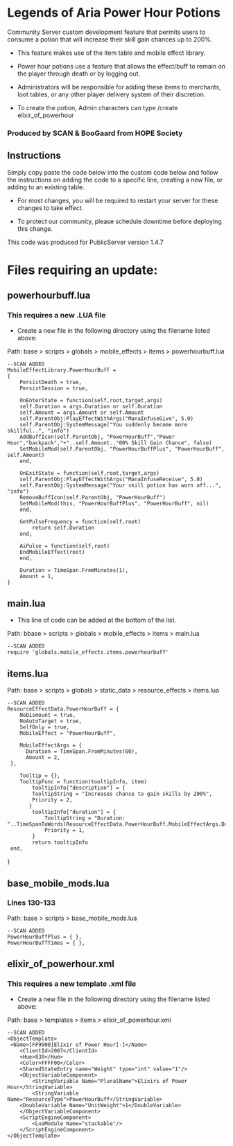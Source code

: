# Legends of Aria Power Hour Potions
Community Server custom development feature that permits users to consume a potion that will increase their skill gain chances up to 200%.  

- This feature makes use of the item table and mobile effect library.

- Power hour potions use a feature that allows the effect/buff to remain on the player through death or by logging out.

- Administrators will be responsible for adding these items to merchants, loot tables, or any other player delivery system of their discretion.

- To create the potion, Admin characters can type /create elixir_of_powerhour

### Produced by <FF9900>SCAN</FF9900> & BooGaard from HOPE Society

## Instructions

Simply copy paste the code below into the custom code below and follow the instructions on adding the code to a specific line, creating a new file, or adding to an existing table. 

- For most changes,  you will be required to restart your server for these changes to take effect.  

- To protect our community, please schedule downtime before deploying this change.

This code was produced for PublicServer version 1.4.7




# Files requiring an update:


## powerhourbuff.lua

### This requires a new .LUA file

- Create a new file in the following directory using the filename listed above:

Path:  base > scripts > globals > mobile_effects > items > powerhourbuff.lua

	--SCAN ADDED
	MobileEffectLibrary.PowerHourBuff = 
	{
    	PersistDeath = true,
    	PersistSession = true,

	    OnEnterState = function(self,root,target,args)
		self.Duration = args.Duration or self.Duration
		self.Amount = args.Amount or self.Amount
		self.ParentObj:PlayEffectWithArgs("ManaInfuseGive", 5.0)
		self.ParentObj:SystemMessage("You suddenly become more skillful..", "info")
		AddBuffIcon(self.ParentObj, "PowerHourBuff","Power Hour","backpack","+"..self.Amount.."00% Skill Gain Chance", false)
		SetMobileMod(self.ParentObj, "PowerHourBuffPlus", "PowerHourBuff", self.Amount)
	    end,

	    OnExitState = function(self,root,target,args)
		self.ParentObj:PlayEffectWithArgs("ManaInfuseReceive", 5.0)
		self.ParentObj:SystemMessage("Your skill potion has worn off...", "info")
		RemoveBuffIcon(self.ParentObj, "PowerHourBuff")
		SetMobileMod(this, "PowerHourBuffPlus", "PowerHourBuff", nil)
	    end,

	    GetPulseFrequency = function(self,root)
			return self.Duration
		end,

	    AiPulse = function(self,root)
		EndMobileEffect(root)
		end,

	    Duration = TimeSpan.FromMinutes(1),
	    Amount = 1,
	}
	


## main.lua

- This line of code can be added at the bottom of the list.

Path:  bbase > scripts > globals > mobile_effects > items > main.lua

    --SCAN ADDED
    require 'globals.mobile_effects.items.powerhourbuff'
    
	

## items.lua

Path:  base > scripts > globals > static_data > resource_effects > items.lua

    --SCAN ADDED
    ResourceEffectData.PowerHourBuff = {
        NoDismount = true,
        NoAutoTarget = true,
        SelfOnly = true,
        MobileEffect = "PowerHourBuff",

        MobileEffectArgs = {
          Duration = TimeSpan.FromMinutes(60),
          Amount = 2,
     },

        Tooltip = {},
        TooltipFunc = function(tooltipInfo, item)
            tooltipInfo["description"] = {
            TooltipString = "Increases chance to gain skills by 200%",
            Priority = 2,
           }
            tooltipInfo["duration"] = {
                TooltipString = "Duration: "..TimeSpanToWords(ResourceEffectData.PowerHourBuff.MobileEffectArgs.Duration),
                Priority = 1,
            }
            return tooltipInfo
     end,
}



## base_mobile_mods.lua

### Lines 130-133

Path:  base > scripts > base_mobile_mods.lua

   	--SCAN ADDED
	PowerHourBuffPlus = { },
	PowerHourBuffTimes = { },




## elixir_of_powerhour.xml

### This requires a new template .xml file

- Create a new file in the following directory using the filename listed above:

Path:  base > templates > items > elixir_of_powerhour.xml

    --SCAN ADDED
    <ObjectTemplate>
     <Name>[FF9900]Elixir of Power Hour[-]</Name>
	    <ClientId>2007</ClientId>
	    <Hue>830</Hue>
	    <Color>FFFF00</Color>
	    <SharedStateEntry name="Weight" type="int" value="1"/>
	    <ObjectVariableComponent>
		    <StringVariable Name="PluralName">Elixirs of Power Hour</StringVariable>
		    <StringVariable Name="ResourceType">PowerHourBuff</StringVariable>
        <DoubleVariable Name="UnitWeight">1</DoubleVariable>
	    </ObjectVariableComponent>
        <ScriptEngineComponent>
		    <LuaModule Name="stackable"/>
	    </ScriptEngineComponent>				    	
    </ObjectTemplate>

